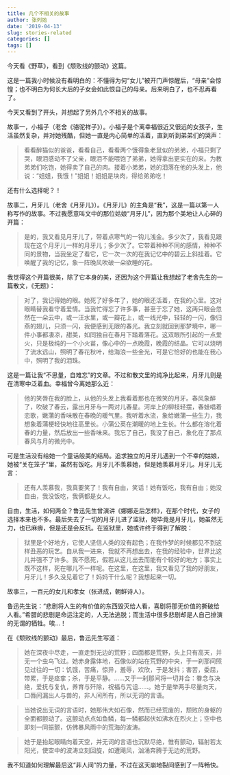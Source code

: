 ```yaml
---
title: 几个不相关的故事
author: 张列弛
date: '2019-04-13'
slug: stories-related
categories: []
tags: []
---
```

今天看《野草》，看到《颓败线的颤动》这篇。  

这是一篇我小时候没有看明白的：不懂得为何“女儿”被开门声惊醒后，“母亲”会惊惶；也不明白为何长大后的子女会如此恨自己的母亲。后来明白了，也不忍再看了。   

今天又看到了开头，并想起了另外几个不相关的故事。   

故事一，小福子（老舍《骆驼祥子》）。小福子是个离幸福很近又很远的女孩子，生活虽然复杂，并对她残酷，但她一直是内心简单的活着，直到听到弟弟们的哭声：

>看看醉猫似的爸爸，看看自己，看看两个饿得象老鼠似的弟弟，小福只剩了哭，眼泪感动不了父亲，眼泪不能喂饱了弟弟，她得拿出更实在的来。为教弟弟们吃饱，她得卖了自己的肉。搂着小弟弟，她的泪落在他的头发上，他说：“姐姐，我饿！”姐姐！姐姐是块肉，得给弟弟吃！   

还有什么选择呢？！  

故事二，月牙儿（老舍《月牙儿》）。《月牙儿》的主角是“我”，这是一篇以第一人称写作的故事。不过我愿意叫文中的那位姑娘“月牙儿”，因为那个美地让人心碎的开篇：

>是的，我又看见月牙儿了，带着点寒气的一钩儿浅金。多少次了，我看见跟现在这个月牙儿一样的月牙儿；多少次了。它带着种种不同的感情，种种不同的景物，当我坐定了看它，它一次一次的在我记忆中的碧云上斜挂着。它唤醒了我的记忆，象一阵晚风吹破一朵欲睡的花。   

我觉得这个开篇很美，除了它本身的美，还因为这个开篇让我想起了老舍先生的一篇散文，《无题》：  

>对了，我记得她的眼。她死了好多年了，她的眼还活着，在我的心里。这对眼睛替我看守着爱情。当我忙得忘了许多事，甚至于忘了她，这两只眼会忽然在一朵云中，或一汪水里，或一瓣花上，或一线光中，轻轻的一闪，像归燕的翅儿，只须一闪，我便感到无限的春光。我立刻就回到那梦境中，哪一件小事都凄凉，甜美，如同独自在春月下踏着落花。这双眼所引起的一点爱火，只是极纯的一个小火苗，像心中的一点晚霞，晚霞的结晶。它可以烧明了流水远山，照明了春花秋叶，给海浪一些金光，可是它恰好的也能在我心中，照明了我的泪珠。   

这是一篇让我“不思量，自难忘”的文章。不过和散文里的纯净比起来，月牙儿则是在清寒中泛着血。幸福曾今离她那么近：

>他的笑唇在我的脸上，从他的头发上我看着那也在微笑的月牙。春风象醉了，吹破了春云，露出月牙与一两对儿春星。河岸上的柳枝轻摆，春蛙唱着恋歌，嫩蒲的香味散在春晚的暖气里。我听着水流，象给嫩蒲一些生力，我想象着蒲梗轻快地往高里长。小蒲公英在潮暖的地上生长。什么都在溶化着春的力量，然后放出一些香味来。我忘了自己，我没了自己，象化在了那点春风与月的微光中。  

可是生活没有给她一个童话般美的结局。追求独立的月牙儿遇到一个不幸的姑娘，她被“关在笼子”里，虽然有饭吃。月牙儿不羡慕她，但是她羡慕月牙儿。月牙儿无言：

>还有人羡慕我，我真要笑了！我有自由，笑话！她有饭吃，我有自由；她没自由，我没饭吃，我俩都是女人。  

自由，生活，如何两全？鲁迅先生曾演讲《娜娜走后怎样》，在那个时代，女子的选择本来也不多。最后失去了一切的月牙儿进了监狱，她毕竟是月牙儿，她虽然无力，也已麻痹，但是还是会反抗。在监狱里，她或许终于得到了解脱：

>狱里是个好地方，它使人坚信人类的没有起色；在我作梦的时候都见不到这样丑恶的玩艺。自从我一进来，我就不再想出去，在我的经验中，世界比这儿并强不了许多。我不愿死，假若从这儿出去而能有个较好的地方；事实上既不这样，死在哪儿不一样呢。在这里，在这里，我又看见了我的好朋友，月牙儿！多久没见着它了！妈妈干什么呢？我想起来一切。  

故事三，一百元的女儿和孝女（张进成，朝鲜诗人）。     

鲁迅先生说：“悲剧将人生的有价值的东西毁灭给人看，喜剧将那无价值的撕破给人看。”希腊的悲剧是命运注定的，人无法逃脱；而生活中很多悲剧却是人自己排演的无谓的牺牲。唉...！   

在《颓败线的颤动》最后，鲁迅先生写道：

> 她在深夜中尽走，一直走到无边的荒野；四面都是荒野，头上只有高天，并无一个虫鸟飞过。她赤身露体地，石像似的站在荒野的中央，于一刹那间照见过往的一切：饥饿，苦痛，惊异，羞辱，欢欣，于是发抖；害苦，委屈，带累，于是痉挛；杀，于是平静。……又于一刹那间将一切并合：眷念与决绝，爱抚与复仇，养育与歼除，祝福与咒诅……。她于是举两手尽量向天，口唇间漏出人与兽的，非人间所有，所以无词的言语。

> 当她说出无词的言语时，她那伟大如石像，然而已经荒废的，颓败的身躯的全面都颤动了。这颤动点点如鱼鳞，每一鳞都起伏如沸水在烈火上；空中也即刻一同振颤，仿佛暴风雨中的荒海的波涛。

> 她于是抬起眼睛向着天空，并无词的言语也沉默尽绝，惟有颤动，辐射若太阳光，使空中的波涛立刻回旋，如遭飓风，汹涌奔腾于无边的荒野。   

我不知道如何理解最后这“非人间”的力量，不过在这天崩地裂间感到了一阵畅快。







